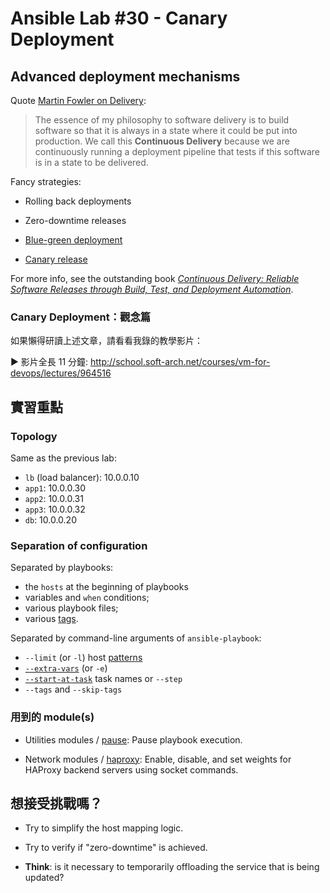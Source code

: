 Ansible Lab #30 - Canary Deployment
===


## Advanced deployment mechanisms

Quote [Martin Fowler on Delivery](http://martinfowler.com/delivery.html):

> The essence of my philosophy to software delivery is to build software so that it is always in a state where it could be put into production. We call this **Continuous Delivery** because we are continuously running a deployment pipeline that tests if this software is in a state to be delivered.

Fancy strategies:

- Rolling back deployments

- Zero-downtime releases

- [Blue-green deployment](http://martinfowler.com/bliki/BlueGreenDeployment.html)
- [Canary release](http://martinfowler.com/bliki/CanaryRelease.html)

For more info, see the outstanding book *[Continuous Delivery: Reliable Software Releases through Build, Test, and Deployment Automation](http://www.amazon.com/gp/product/0321601912)*.


### Canary Deployment：觀念篇

如果懶得研讀上述文章，請看看我錄的教學影片：

► 影片全長 11 分鐘: http://school.soft-arch.net/courses/vm-for-devops/lectures/964516




## 實習重點

### Topology

Same as the previous lab:

- `lb` (load balancer): 10.0.0.10
- `app1`: 10.0.0.30
- `app2`: 10.0.0.31
- `app3`: 10.0.0.32
- `db`: 10.0.0.20


### Separation of configuration

Separated by playbooks:

- the `hosts` at the beginning of playbooks
- variables and `when` conditions;
- various playbook files;
- various [tags](http://docs.ansible.com/ansible/playbooks_tags.html).

Separated by command-line arguments of `ansible-playbook`:

- `--limit` (or `-l`) host [patterns](http://docs.ansible.com/ansible/intro_patterns.html) 
- [`--extra-vars`](http://docs.ansible.com/ansible/playbooks_variables.html#passing-variables-on-the-command-line) (or `-e`)
- [`--start-at-task`](http://docs.ansible.com/ansible/playbooks_startnstep.html) task names or `--step`
- `--tags` and `--skip-tags`


### 用到的 module(s)

- Utilities modules / [pause](http://docs.ansible.com/ansible/pause_module.html): Pause playbook execution.

- Network modules / [haproxy](http://docs.ansible.com/ansible/haproxy_module.html): Enable, disable, and set weights for HAProxy backend servers using socket commands.



## 想接受挑戰嗎？

- Try to simplify the host mapping logic.

- Try to verify if "zero-downtime" is achieved.

- **Think**: is it necessary to temporarily offloading the service that is being updated?
